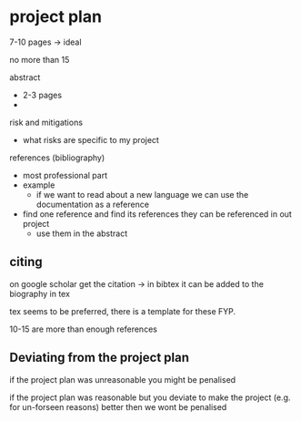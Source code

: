 # project plan 

7-10 pages -> ideal 

no more than 15 

abstract 
 - 2-3 pages 
 - 

risk and mitigations 

 - what risks are specific to my project 


references (bibliography)

 - most professional part
 - example 
   - if we want to read about a new language we can use the documentation as a reference
 - find one reference and find its references they can be referenced in out project
   - use them in the abstract 


## citing 

on google scholar get the citation -> in bibtex it can be added to the biography in tex

tex seems to be preferred, there is a template for these FYP. 


10-15 are more than enough references 

## Deviating from the project plan 

if the project plan was unreasonable you might be penalised 

if the project plan was reasonable but you deviate to make the project (e.g. for un-forseen reasons) better then we wont be penalised 

